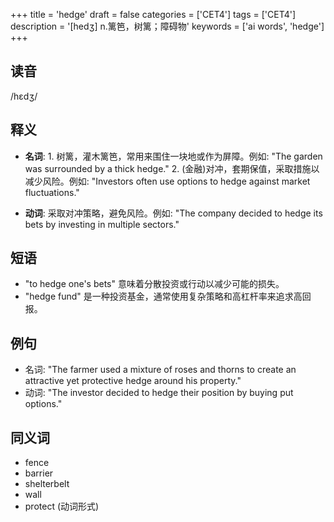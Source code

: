 +++
title = 'hedge'
draft = false
categories = ['CET4']
tags = ['CET4']
description = '[hedʒ] n.篱笆，树篱；障碍物'
keywords = ['ai words', 'hedge']
+++

## 读音
/hɛdʒ/

## 释义
- **名词**: 1. 树篱，灌木篱笆，常用来围住一块地或作为屏障。例如: "The garden was surrounded by a thick hedge."
   2. (金融)对冲，套期保值，采取措施以减少风险。例如: "Investors often use options to hedge against market fluctuations."

- **动词**: 采取对冲策略，避免风险。例如: "The company decided to hedge its bets by investing in multiple sectors."

## 短语
- "to hedge one's bets" 意味着分散投资或行动以减少可能的损失。
- "hedge fund" 是一种投资基金，通常使用复杂策略和高杠杆率来追求高回报。

## 例句
- 名词: "The farmer used a mixture of roses and thorns to create an attractive yet protective hedge around his property."
- 动词: "The investor decided to hedge their position by buying put options."
  
## 同义词
- fence
- barrier
- shelterbelt
- wall
- protect (动词形式)
